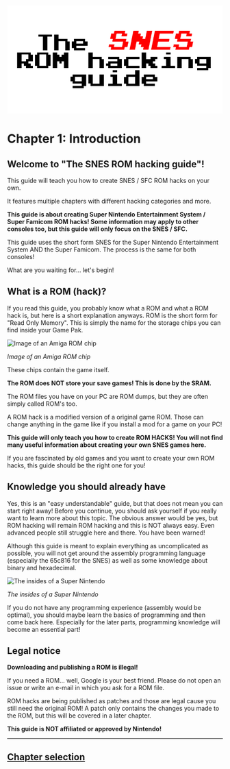 ![The SNES ROM hacking guide](https://raw.githubusercontent.com/Techcrafter/SNES-ROM-Hacking/main/docs/images/banner.png)

# Chapter 1: Introduction

## Welcome to "The SNES ROM hacking guide"!

This guide will teach you how to create SNES / SFC ROM hacks on your own.

It features multiple chapters with different hacking categories and more.

**This guide is about creating Super Nintendo Entertainment System / Super Famicom ROM hacks! Some information may apply to other consoles too, but this guide will only focus on the SNES / SFC.**

This guide uses the short form SNES for the Super Nintendo Entertainment System AND the Super Famicom.
The process is the same for both consoles!

What are you waiting for... let's begin!

## What is a ROM (hack)?
If you read this guide, you probably know what a ROM and what a ROM hack is, but here is a short explanation anyways.
ROM is the short form for "Read Only Memory". This is simply the name for the storage chips you can find inside your Game Pak.

![Image of an Amiga ROM chip](https://upload.wikimedia.org/wikipedia/commons/thumb/4/45/Amiga_Kickstart_2.06_ROM_chip_Denis_Apel_02.JPG/240px-Amiga_Kickstart_2.06_ROM_chip_Denis_Apel_02.JPG)

*Image of an Amiga ROM chip*

These chips contain the game itself.

**The ROM does NOT store your save games! This is done by the SRAM.**

The ROM files you have on your PC are ROM dumps, but they are often simply called ROM's too.

A ROM hack is a modified version of a original game ROM.
Those can change anything in the game like if you install a mod for a game on your PC!

**This guide will only teach you how to create ROM HACKS! You will not find many useful information about creating your own SNES games here.**

If you are fascinated by old games and you want to create your own ROM hacks, this guide should be the right one for you!

## Knowledge you should already have

Yes, this is an "easy understandable" guide, but that does not mean you can start right away!
Before you continue, you should ask yourself if you really want to learn more about this topic. The obvious answer would be yes, but ROM hacking will remain ROM hacking and this is NOT always easy. Even advanced people still struggle here and there. You have been warned!

Although this guide is meant to explain everything as uncomplicated as possible, you will not get around the assembly programming language (especially the 65c816 for the SNES) as well as some knowledge about binary and hexadecimal.

![The insides of a Super Nintendo](https://upload.wikimedia.org/wikipedia/commons/5/5f/SNES-CPU-RGB01_01.jpg)

*The insides of a Super Nintendo*

If you do not have any programming experience (assembly would be optimal), you should maybe learn the basics of programming and then come back here. Especially for the later parts, programming knowledge will become an essential part!

## Legal notice

**Downloading and publishing a ROM is illegal!**

If you need a ROM... well, Google is your best friend.
Please do not open an issue or write an e-mail in which you ask for a ROM file.

ROM hacks are being published as patches and those are legal cause you still need the original ROM!
A patch only contains the changes you made to the ROM, but this will be covered in a later chapter.

**This guide is NOT affiliated or approved by Nintendo!**

___

## [Chapter selection](https://github.com/Techcrafter/SNES-ROM-Hacking/blob/main/README.md)